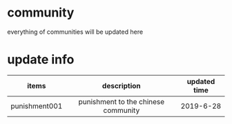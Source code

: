 # community
everything of communities will be updated here

# update info

items | description |  updated time  
:-: | :-: | :-: | 
punishment001 | punishment to the chinese community | 2019-6-28
